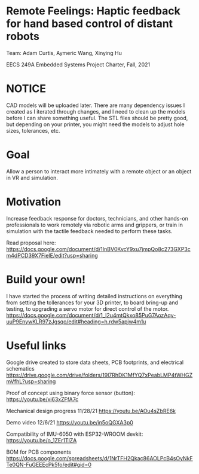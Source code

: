 # Remote Feelings: Haptic feedback for hand based control of distant robots

Team: Adam Curtis, Aymeric Wang, Xinying Hu

EECS 249A Embedded Systems Project Charter, Fall, 2021

# NOTICE
CAD models will be uploaded later. There are many dependency issues I created as I iterated through changes, and I need to clean up the models before I can share something useful. The STL files should be pretty good, but depending on your printer, you might need the models to adjust hole sizes, tolerances, etc. 

# Goal
Allow a person to interact more intimately with a remote object or an object in VR and simulation. 

# Motivation
Increase feedback response for doctors, technicians, and other hands-on professionals to work remotely via robotic arms and grippers, or train in simulation with the tactile feedback needed to perform these tasks. 

Read proposal here:
  https://docs.google.com/document/d/1InBV0KvcY9xu7jmpQo8c273GXP3cm4dPCD39X7FieIE/edit?usp=sharing


# Build your own! 
I have started the process of writing detailed instructions on everything from setting the tollerances for your 3D printer, to board bring-up and testing, to upgrading a servo motor for direct control of the motor. 
  https://docs.google.com/document/d/1_I2u4mtQkxo85PuG7AozAqv-uuP9EnywKLR97zJgsqo/edit#heading=h.rdw5apjw4m1u

# Useful links 

Google drive created to store data sheets, PCB footprints, and electrical schematics
  https://drive.google.com/drive/folders/19l7RhDK1MfYQ7xPeabLMP4tWHGZmVfhL?usp=sharing
  
Proof of concept using binary force sensor (button):
  https://youtu.be/xi63xZFfA7c
  
Mechanical design progress 11/28/21
  https://youtu.be/AOu4sZbRE6k
  
Demo video 12/6/21
  https://youtu.be/in5oQGXA3p0

Compatibility of IMU-6050 with ESP32-WROOM devkit:
  https://youtu.be/o_1ZEr1TlZA

BOM for PCB components
  https://docs.google.com/spreadsheets/d/1NrTFH2Qkac86AOLPcB4sOyNkFTe0QN-FuGEEEcPk5fo/edit#gid=0
